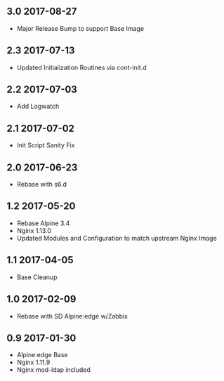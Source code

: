 ## 3.0 2017-08-27 <dave at tiredofit dot ca>

* Major Release Bump to support Base Image

## 2.3 2017-07-13 <dave at tiredofit dot ca>

* Updated Initialization Routines via cont-init.d

## 2.2 2017-07-03 <dave at tiredofit dot ca>

* Add Logwatch

## 2.1 2017-07-02 <dave at tiredofit dot ca>

* Init Script Sanity Fix

## 2.0 2017-06-23 <dave at tiredofit dot ca>

* Rebase with s6.d

## 1.2 2017-05-20 <dave at tiredofit dot ca>

* Rebase Alpine 3.4
* Nginx 1.13.0
* Updated Modules and Configuration to match upstream Nginx Image

## 1.1 2017-04-05 <dave at tiredofit dot ca>

* Base Cleanup

## 1.0 2017-02-09 <dave at tiredofit dot ca>

* Rebase with SD Alpine:edge w/Zabbix

## 0.9 2017-01-30 <dave at tiredofit dot ca>

* Alpine:edge Base
* Nginx 1.11.9
* Nginx mod-ldap included

